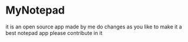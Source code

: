 # MyNotepad
it is an open source app made by me do changes as you like to make it a best notepad app
please contribute in it
